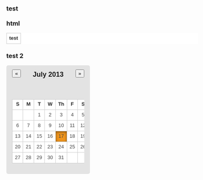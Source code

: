 ### test

### html

<table>
<tr>
<td>test</td>
</tr>
</table>

### test 2

 <style>
    body {
      line-height: 1;
      margin: 50px;
    }
    div {
      background: rgba(0, 0, 0, .1);
      border-radius: 5px;
      box-sizing: border-box;
      padding: 15px;
      width: 220px;
    }
    header {
      overflow: clear;
      position: relative;
    }
    h2 {
      font-family: 'PT Sans Narrow', sans-serif;
      font-size: 18px;
      font-weight: 700;
      margin: 0 0 10px;
      text-align: center;
    }
    button {
      position: absolute;
      top: -4px;
    }
    button:first-child {
      left: 0;
    }
    button:last-child {
      right: 0;
    }
    table {
      background: #fff;
      border-collapse: collapse;
      color: #222;
      font-family: 'PT Sans', sans-serif;
      font-size: 13px;
      width: 100%;
    }
    td {
      border: 1px solid #ccc;
      color: #444;
      line-height: 22px;
      text-align: center;
    }
    tr:first-child td {
      color: #222;
      font-weight: 700;
    }
    .selected {
      background: #f0951d;
      border: 0;
      box-shadow: 0 2px 6px rgba(0, 0, 0, .5) inset;
    }
  </style>

</head>

<body>

<div>
  <header>
    <button>«</button>
    <h2>July 2013</h2>
    <button>»</button>
  </header>
<table>
  <tr>
    <td>S</td>
    <td>M</td>
    <td>T</td>
    <td>W</td>
    <td>Th</td>
    <td>F</td>
    <td>S</td>
  </tr>
  <tr>
    <td></td>
    <td></td>
    <td>1</td>
    <td>2</td>
    <td>3</td>
    <td>4</td>
    <td>5</td>
  </tr>
  <tr>
    <td>6</td>
    <td>7</td>
    <td>8</td>
    <td>9</td>
    <td>10</td>
    <td>11</td>
    <td>12</td>
  </tr>
  <tr>
    <td>13</td>
    <td>14</td>
    <td>15</td>
    <td>16</td>
    <td class="selected">17</td>
    <td>18</td>
    <td>19</td>
  </tr>
  <tr>
    <td>20</td>
    <td>21</td>
    <td>22</td>
    <td>23</td>
    <td>24</td>
    <td>25</td>
    <td>26</td>
  </tr>
  <tr>
    <td>27</td>
    <td>28</td>
    <td>29</td>
    <td>30</td>
    <td>31</td>
    <td></td>
    <td></td>
  </tr>
</table>
</div>


</body>
</html>
